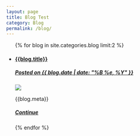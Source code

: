 ```yaml
---
layout: page
title: Blog Test
category: Blog
permalink: /blog/
---
```


<main>
    <ul class="blog_list">
        {% for blog in site.categories.blog limit:2 %}
            <li>
                <a class="blog_thumb" href="{{site.baseurl}}{{blog.url}}">
                    <h4>{{blog.title}}</h4>
                    <h5 class="blog_date">Posted on {{ blog.date | date: "%B %e, %Y" }}</h5>
                    <img src="{{blog.thumb}}" class="fade_in">
                </a>
                <p>{{blog.meta}}</p>
                <a href="{{site.baseurl}}{{blog.url}}">
                    <h5>Continue</h5>
                </a>
            </li>
        {% endfor %}
    </ul>
</main>